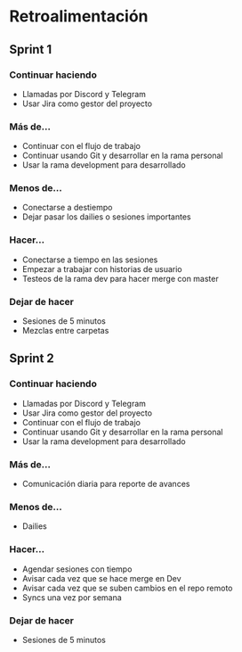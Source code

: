 # Retroalimentación
## Sprint 1
### Continuar haciendo
- Llamadas por Discord y Telegram
- Usar Jira como gestor del proyecto
### Más de...
- Continuar con el flujo de trabajo
- Continuar usando Git y desarrollar en la rama personal
- Usar la rama development para desarrollado
### Menos de...
- Conectarse a destiempo
- Dejar pasar los dailies o sesiones importantes
### Hacer...
- Conectarse a tiempo en las sesiones
- Empezar a trabajar con historias de usuario
- Testeos de la rama dev para hacer merge con master
### Dejar de hacer
- Sesiones de 5 minutos
- Mezclas entre carpetas
## Sprint 2
### Continuar haciendo
- Llamadas por Discord y Telegram
- Usar Jira como gestor del proyecto
- Continuar con el flujo de trabajo
- Continuar usando Git y desarrollar en la rama personal
- Usar la rama development para desarrollado
### Más de...
- Comunicación diaria para reporte de avances
### Menos de...
- Dailies
### Hacer...
- Agendar sesiones con tiempo
- Avisar cada vez que se hace merge en Dev
- Avisar cada vez que se suben cambios en el repo remoto
- Syncs una vez por semana
### Dejar de hacer
- Sesiones de 5 minutos

